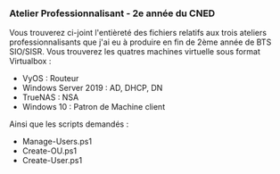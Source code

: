 ### Atelier Professionnalisant - 2e année du CNED
Vous trouverez ci-joint l'entièreté des fichiers relatifs aux trois ateliers professionnalisants que j'ai eu à produire en fin de 2ème année de BTS SIO/SISR. 
Vous trouverez les quatres machines virtuelle sous format Virtualbox :
- VyOS : Routeur
- Windows Server 2019 : AD, DHCP, DN
- TrueNAS : NSA
- Windows 10 : Patron de Machine client 

Ainsi que les scripts demandés :
- Manage-Users.ps1
- Create-OU.ps1
- Create-User.ps1